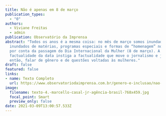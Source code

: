 ```yaml
---
title: Não é apenas em 8 de março
publication_types:
  - "0"
authors:
  - Viviane Freitas
  - admin
publication: Observatório da Imprensa
abstract: "Todos os anos é a mesma coisa: no mês de março somos inundadas e
  inundados de matérias, programas especiais e formas de “homenagem” nos medias
  por conta da passagem do Dia Internacional da Mulher (8 de março). A
  factualidade da data instiga a factualidade que move o jornalismo e justifica,
  então, falar de gênero e de questões voltadas às mulheres."
draft: false
featured: false
links:
- name: Texto Completo
  url: https://www.observatoriodaimprensa.com.br/genero-e-inclusao/nao-e-apenas-em-8-de-marco/
image:
  filename: texto-4.-marcello-casal-jr-agência-brasil-768x459.jpg
  focal_point: Smart
  preview_only: false
date: 2021-03-09T13:00:57.533Z
---
```


